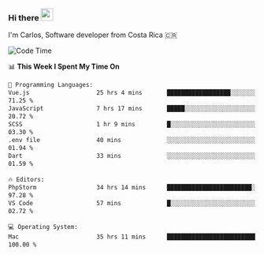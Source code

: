 ### Hi there <img src="https://media.giphy.com/media/hvRJCLFzcasrR4ia7z/giphy.gif" width="25px" height="25px">

I'm Carlos, Software developer from Costa Rica 🇨🇷

[//]: # (<a href="https://app.daily.dev/carum98"><img src="https://github.com/carum98/carum98/blob/main/devcard.svg" width="400" alt="Carlos Umaña Acevedo's Dev Card"/></a>)


<!--START_SECTION:waka-->
![Code Time](http://img.shields.io/badge/Code%20Time-11%2C461%20hrs%2028%20mins-blue)

📊 **This Week I Spent My Time On** 

```text
💬 Programming Languages: 
Vue.js                   25 hrs 4 mins       ██████████████████░░░░░░░   71.25 % 
JavaScript               7 hrs 17 mins       █████░░░░░░░░░░░░░░░░░░░░   20.72 % 
SCSS                     1 hr 9 mins         █░░░░░░░░░░░░░░░░░░░░░░░░   03.30 % 
.env file                40 mins             ░░░░░░░░░░░░░░░░░░░░░░░░░   01.94 % 
Dart                     33 mins             ░░░░░░░░░░░░░░░░░░░░░░░░░   01.59 % 

🔥 Editors: 
PhpStorm                 34 hrs 14 mins      ████████████████████████░   97.28 % 
VS Code                  57 mins             █░░░░░░░░░░░░░░░░░░░░░░░░   02.72 % 

💻 Operating System: 
Mac                      35 hrs 11 mins      █████████████████████████   100.00 % 
```


<!--END_SECTION:waka-->
